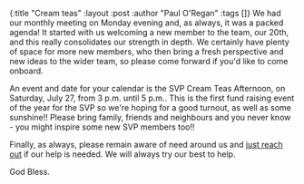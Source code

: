 {:title "Cream teas"
 :layout :post
 :author "Paul O'Regan"
 :tags []}
We had our monthly meeting on Monday evening and, as always, it was a packed agenda! It started with us welcoming a new member to the team, our 20th, and this really consolidates our strength in depth. We certainly have plenty of space for more new members, who then bring a fresh perspective and new ideas to the wider team, so please come forward if you'd like to come onboard.

An event and date for your calendar is the SVP Cream Teas Afternoon, on Saturday, July 27, from 3 p.m. until 5 p.m.. This is the first fund raising event of the year for the SVP so we're hoping for a good turnout, as well as some sunshine!! Please bring family, friends and neighbours and you never know - you might inspire some new SVP members too!!

Finally, as always, please remain aware of need around us and [just reach out](../../pages-output/contact/) if our help is needed. We will always try our best to help.

God Bless.
